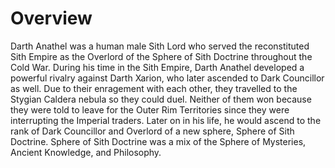 # Overview

Darth Anathel was a human male Sith Lord who served the reconstituted Sith Empire as the Overlord of the Sphere of Sith Doctrine throughout the Cold War.
During his time in the Sith Empire, Darth Anathel developed a powerful rivalry against Darth Xarion, who later ascended to Dark Councillor as well.
Due to their enragement with each other, they travelled to the Stygian Caldera nebula so they could duel.
Neither of them won because they were told to leave for the Outer Rim Territories since they were interrupting the Imperial traders.
Later on in his life, he would ascend to the rank of Dark Councillor and Overlord of a new sphere, Sphere of Sith Doctrine.
Sphere of Sith Doctrine was a mix of the Sphere of Mysteries, Ancient Knowledge, and Philosophy.
